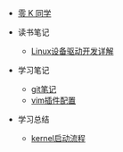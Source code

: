 * [零 K 同学](/README.md)


* 读书笔记
  * [Linux设备驱动开发详解](/读书笔记/Linux设备驱动开发详解.md)

* 学习笔记

  * [git笔记](/学习笔记/git笔记.md)
  * [vim插件配置](/学习笔记/vim插件配置.md)

* 学习总结
  * [kernel启动流程](/学习总结/kernel启动流程.md)